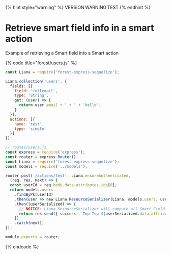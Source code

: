 {% hint style="warning" %}
VERSION WARNING TEST
{% endhint %}
# Retrieve smart field info in a smart action

Example of retrieving a Smart field into a Smart action

{% code title="forest/users.js" %}
```javascript
const Liana = require('forest-express-sequelize');

Liana.collection('users', {
  fields: [{
    field: 'fullemail',
    type: 'String',
    get: (user) => {
      return user.email + ' + ' + 'hello';
    }
  }],
  actions: [{
    name: 'test',
    type: 'single'
  }]
});

// routes/users.js
const express = require('express');
const router = express.Router();
const Liana = require('forest-express-sequelize');
const models = require('../models');

router.post('/actions/test', Liana.ensureAuthenticated,
  (req, res, next) => {
  const userId = req.body.data.attributes.ids[0];
  return models.users
    .findByPk(userId)
    .then(user => new Liana.ResourceSerializer(Liana, models.users, user, null, {}, {}).perform())
    .then((userSerialized) => {
      // NOTICE: Liana.ResourceSerializer will compute all Smart Field values of the record.
      return res.send({ success: `Top Top ${userSerialized.data.attributes.fullemail}` });
    })
    .catch(next);
});

module.exports = router;
```
{% endcode %}
